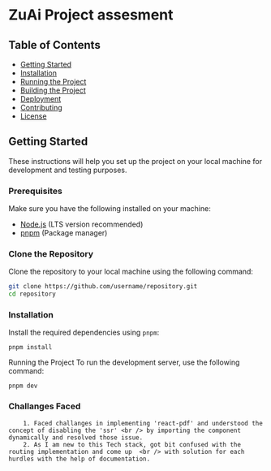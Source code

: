 # ZuAi Project assesment

## Table of Contents

- [Getting Started](#getting-started)
- [Installation](#installation)
- [Running the Project](#running-the-project)
- [Building the Project](#building-the-project)
- [Deployment](#deployment)
- [Contributing](#contributing)
- [License](#license)

## Getting Started

These instructions will help you set up the project on your local machine for development and testing purposes.

### Prerequisites

Make sure you have the following installed on your machine:

- [Node.js](https://nodejs.org/) (LTS version recommended)
- [pnpm](https://pnpm.io/) (Package manager)

### Clone the Repository

Clone the repository to your local machine using the following command:

```bash
git clone https://github.com/username/repository.git
cd repository
```

### Installation

Install the required dependencies using `pnpm`:

```
pnpm install
```

Running the Project
To run the development server, use the following command:

```
pnpm dev
```

### Challanges Faced

```
    1. Faced challanges in implementing 'react-pdf' and understood the concept of disabling the 'ssr' <br /> by importing the component dynamically and resolved those issue.
    2. As I am new to this Tech stack, got bit confused with the routing implementation and come up  <br /> with solution for each hurdles with the help of documentation.
```
